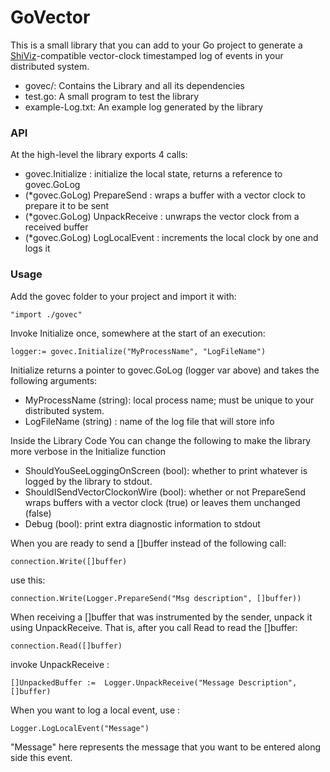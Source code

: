 GoVector
========

This is a small library that you can add to your Go project to
generate a [ShiViz](http://bestchai.bitbucket.org/shiviz/)-compatible
vector-clock timestamped log of events in your distributed system.

* govec/: Contains the Library and all its dependencies
* test.go: A small program to test the library
* example-Log.txt: An example log generated by the library

### API

At the high-level the library exports 4 calls:

* govec.Initialize : initialize the local state, returns a reference to govec.GoLog 
* (*govec.GoLog) PrepareSend : wraps a buffer with a vector clock to prepare it to be sent
* (*govec.GoLog) UnpackReceive : unwraps the vector clock from a received buffer
* (*govec.GoLog) LogLocalEvent : increments the local clock by one and logs it

### Usage

Add the govec folder to your project and import it with:

	"import ./govec"

Invoke Initialize once, somewhere at the start of an execution: 

	logger:= govec.Initialize("MyProcessName", "LogFileName")

Initialize returns a pointer to govec.GoLog (logger var above) and
takes the following arguments:

* MyProcessName (string): local process name; must be unique to your distributed system.
* LogFileName (string) : name of the log file that will store info

Inside the Library Code You can change the following to make the library more verbose in the Initialize function
* ShouldYouSeeLoggingOnScreen (bool): whether to print whatever is logged by the library to stdout.
* ShouldISendVectorClockonWire (bool): whether or not PrepareSend wraps buffers with a vector clock (true) or leaves them unchanged (false)
* Debug (bool): print extra diagnostic information to stdout


When you are ready to send a []buffer instead of the following call:

	connection.Write([]buffer)

use this:

	connection.Write(Logger.PrepareSend("Msg description", []buffer))


When receiving a []buffer that was instrumented by the sender, unpack
it using UnpackReceive. That is, after you call Read to read the
[]buffer:

	connection.Read([]buffer)

invoke UnpackReceive :
	
	[]UnpackedBuffer :=  Logger.UnpackReceive("Message Description", []buffer)
	
When you want to log a local event, use :

	Logger.LogLocalEvent("Message")

"Message" here represents the message that you want to be entered along side this event. 
